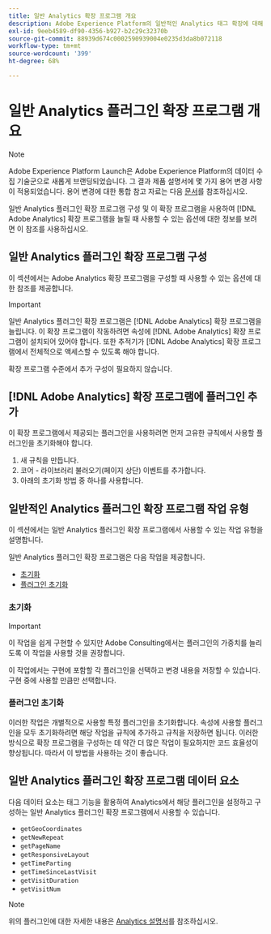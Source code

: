 ```yaml
---
title: 일반 Analytics 확장 프로그램 개요
description: Adobe Experience Platform의 일반적인 Analytics 태그 확장에 대해 알아봅니다.
exl-id: 9eeb4589-df90-4356-b927-b2c29c32370b
source-git-commit: 88939d674c0002590939004e0235d3da8b072118
workflow-type: tm+mt
source-wordcount: '399'
ht-degree: 68%

---
```


# 일반 Analytics 플러그인 확장 프로그램 개요

>[!NOTE]
>
>Adobe Experience Platform Launch은 Adobe Experience Platform의 데이터 수집 기술군으로 새롭게 브랜딩되었습니다. 그 결과 제품 설명서에 몇 가지 용어 변경 사항이 적용되었습니다. 용어 변경에 대한 통합 참고 자료는 다음 [문서](../../../term-updates.md)를 참조하십시오.

일반 Analytics 플러그인 확장 프로그램 구성 및 이 확장 프로그램을 사용하여 [!DNL Adobe Analytics] 확장 프로그램을 늘릴 때 사용할 수 있는 옵션에 대한 정보를 보려면 이 참조를 사용하십시오.

## 일반 Analytics 플러그인 확장 프로그램 구성

이 섹션에서는 Adobe Analytics 확장 프로그램을 구성할 때 사용할 수 있는 옵션에 대한 참조를 제공합니다.

>[!IMPORTANT]
>
>일반 Analytics 플러그인 확장 프로그램은 [!DNL Adobe Analytics] 확장 프로그램을 늘립니다. 이 확장 프로그램이 작동하려면 속성에 [!DNL Adobe Analytics] 확장 프로그램이 설치되어 있어야 합니다. 또한 추적기가 [!DNL Adobe Analytics] 확장 프로그램에서 전체적으로 액세스할 수 있도록 해야 합니다.

확장 프로그램 수준에서 추가 구성이 필요하지 않습니다.

## [!DNL Adobe Analytics] 확장 프로그램에 플러그인 추가

이 확장 프로그램에서 제공되는 플러그인을 사용하려면 먼저 고유한 규칙에서 사용할 플러그인을 초기화해야 합니다.

1. 새 규칙을 만듭니다.
1. 코어 - 라이브러리 불러오기(페이지 상단) 이벤트를 추가합니다.
1. 아래의 초기화 방법 중 하나를 사용합니다.

## 일반적인 Analytics 플러그인 확장 프로그램 작업 유형

이 섹션에서는 일반 Analytics 플러그인 확장 프로그램에서 사용할 수 있는 작업 유형을 설명합니다.

일반 Analytics 플러그인 확장 프로그램은 다음 작업을 제공합니다.

* [초기화](#initialize)
* [플러그인 초기화](#initialize-plugin)

### 초기화

>[!IMPORTANT]
>
>이 작업을 쉽게 구현할 수 있지만 Adobe Consulting에서는 플러그인의 가중치를 늘리도록 이 작업을 사용할 것을 권장합니다.

이 작업에서는 구현에 포함할 각 플러그인을 선택하고 변경 내용을 저장할 수 있습니다. 구현 중에 사용할 만큼만 선택합니다.

### 플러그인 초기화

이러한 작업은 개별적으로 사용할 특정 플러그인을 초기화합니다. 속성에 사용할 플러그인을 모두 초기화하려면 해당 작업을 규칙에 추가하고 규칙을 저장하면 됩니다. 이러한 방식으로 확장 프로그램을 구성하는 데 약간 더 많은 작업이 필요하지만 코드 효율성이 향상됩니다. 따라서 이 방법을 사용하는 것이 좋습니다.

## 일반 Analytics 플러그인 확장 프로그램 데이터 요소

다음 데이터 요소는 태그 기능을 활용하여 Analytics에서 해당 플러그인을 설정하고 구성하는 일반 Analytics 플러그인 확장 프로그램에서 사용할 수 있습니다.

* `getGeoCoordinates`
* `getNewRepeat`
* `getPageName`
* `getResponsiveLayout`
* `getTimeParting`
* `getTimeSinceLastVisit`
* `getVisitDuration`
* `getVisitNum`

>[!NOTE]
>
>위의 플러그인에 대한 자세한 내용은 [Analytics 설명서](https://experienceleague.adobe.com/docs/analytics/implementation/vars/plugins/impl-plugins.html?lang=ko)를 참조하십시오.
